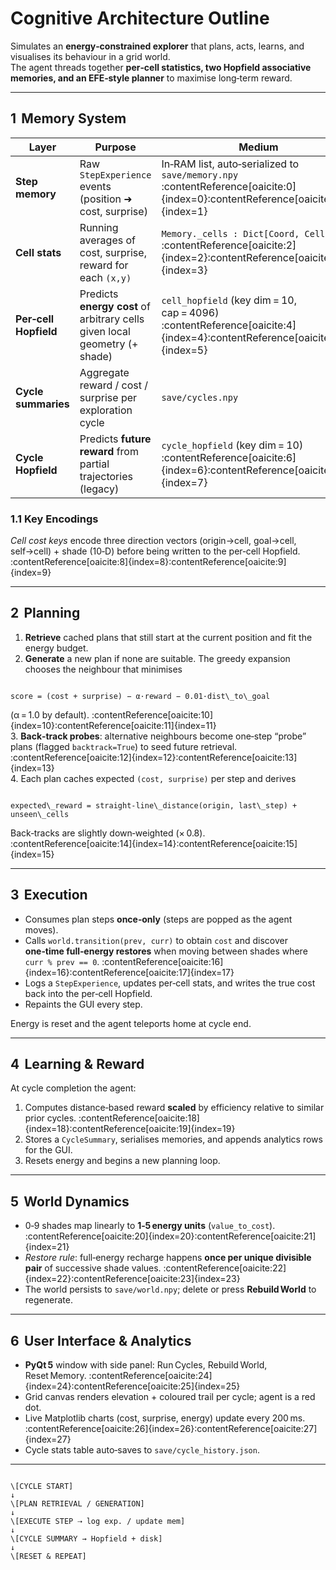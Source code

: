 # Cognitive Architecture Outline

Simulates an **energy‑constrained explorer** that plans, acts, learns, and visualises its behaviour in a grid world.  
The agent threads together **per‑cell statistics, two Hopfield associative memories, and an EFE‑style planner** to maximise long‑term reward.

---

## 1  Memory System

| Layer | Purpose | Medium |
| --- | --- | --- |
| **Step memory** | Raw `StepExperience` events (position ➜ cost, surprise) | In‑RAM list, auto‑serialized to `save/memory.npy` :contentReference[oaicite:0]{index=0}:contentReference[oaicite:1]{index=1} |
| **Cell stats** | Running averages of cost, surprise, reward for each `(x,y)` | `Memory._cells : Dict[Coord, CellStats]` :contentReference[oaicite:2]{index=2}:contentReference[oaicite:3]{index=3} |
| **Per‑cell Hopfield** | Predicts **energy cost** of arbitrary cells given local geometry (+ shade) | `cell_hopfield` (key dim = 10, cap = 4096) :contentReference[oaicite:4]{index=4}:contentReference[oaicite:5]{index=5} |
| **Cycle summaries** | Aggregate reward / cost / surprise per exploration cycle | `save/cycles.npy` |
| **Cycle Hopfield** | Predicts **future reward** from partial trajectories (legacy) | `cycle_hopfield` (key dim = 10) :contentReference[oaicite:6]{index=6}:contentReference[oaicite:7]{index=7} |

### 1.1 Key Encodings  
*Cell cost keys* encode three direction vectors (origin→cell, goal→cell, self→cell) + shade (10‑D) before being written to the per‑cell Hopfield. :contentReference[oaicite:8]{index=8}:contentReference[oaicite:9]{index=9}

---

## 2  Planning

1. **Retrieve** cached plans that still start at the current position and fit the energy budget.  
2. **Generate** a new plan if none are suitable. The greedy expansion chooses the neighbour that minimises  

```

score = (cost + surprise) − α·reward − 0.01·dist\_to\_goal

```

(α = 1.0 by default). :contentReference[oaicite:10]{index=10}:contentReference[oaicite:11]{index=11}  
3. **Back‑track probes**: alternative neighbours become one‑step “probe” plans (flagged `backtrack=True`) to seed future retrieval. :contentReference[oaicite:12]{index=12}:contentReference[oaicite:13]{index=13}  
4. Each plan caches expected `(cost, surprise)` per step and derives  

```

expected\_reward = straight‑line\_distance(origin, last\_step) + unseen\_cells

```

Back‑tracks are slightly down‑weighted (× 0.8). :contentReference[oaicite:14]{index=14}:contentReference[oaicite:15]{index=15}  

---

## 3  Execution

* Consumes plan steps **once‑only** (steps are popped as the agent moves).  
* Calls `world.transition(prev, curr)` to obtain `cost` and discover **one‑time full‑energy restores** when moving between shades where `curr % prev == 0`. :contentReference[oaicite:16]{index=16}:contentReference[oaicite:17]{index=17}  
* Logs a `StepExperience`, updates per‑cell stats, and writes the true cost back into the per‑cell Hopfield.  
* Repaints the GUI every step.

Energy is reset and the agent teleports home at cycle end.

---

## 4  Learning & Reward

At cycle completion the agent:

1. Computes distance‑based reward **scaled** by efficiency relative to similar prior cycles. :contentReference[oaicite:18]{index=18}:contentReference[oaicite:19]{index=19}  
2. Stores a `CycleSummary`, serialises memories, and appends analytics rows for the GUI.  
3. Resets energy and begins a new planning loop.

---

## 5  World Dynamics

* 0‑9 shades map linearly to **1‑5 energy units** (`value_to_cost`). :contentReference[oaicite:20]{index=20}:contentReference[oaicite:21]{index=21}  
* *Restore rule*: full‑energy recharge happens **once per unique divisible pair** of successive shade values. :contentReference[oaicite:22]{index=22}:contentReference[oaicite:23]{index=23}  
* The world persists to `save/world.npy`; delete or press **Rebuild World** to regenerate.

---

## 6  User Interface & Analytics

* **PyQt 5** window with side panel: Run Cycles, Rebuild World, Reset Memory. :contentReference[oaicite:24]{index=24}:contentReference[oaicite:25]{index=25}  
* Grid canvas renders elevation + coloured trail per cycle; agent is a red dot.  
* Live Matplotlib charts (cost, surprise, energy) update every 200 ms. :contentReference[oaicite:26]{index=26}:contentReference[oaicite:27]{index=27}  
* Cycle stats table auto‑saves to `save/cycle_history.json`.

---

```

\[CYCLE START]
↓
\[PLAN RETRIEVAL / GENERATION]
↓
\[EXECUTE STEP ⇢ log exp. / update mem]
↓
\[CYCLE SUMMARY → Hopfield + disk]
↓
\[RESET & REPEAT]

```
